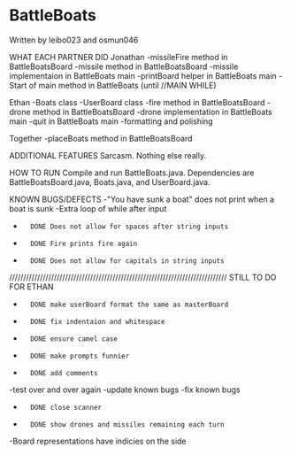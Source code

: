 # BattleBoats
Written by leibo023 and osmun046

WHAT EACH PARTNER DID
Jonathan
-missileFire method in BattleBoatsBoard
-missile method in BattleBoatsBoard
-missile implementaion in BattleBoats main
-printBoard helper in BattleBoats main
-Start of main method in BattleBoats (until //MAIN WHILE)

Ethan
-Boats class
-UserBoard class
-fire method in BattleBoatsBoard
-drone method in BattleBoatsBoard
-drone implementation in BattleBoats main
-quit in BattleBoats main
-formatting and polishing

Together
-placeBoats method in BattleBoatsBoard


ADDITIONAL FEATURES
Sarcasm. Nothing else really.


HOW TO RUN
Compile and run BattleBoats.java. 
Dependencies are BattleBoatsBoard.java, Boats.java, and UserBoard.java.


KNOWN BUGS/DEFECTS
-"You have sunk a boat" does not print when a boat is sunk
-Extra loop of while after input
-       DONE Does not allow for spaces after string inputs
-       DONE Fire prints fire again
-       DONE Does not allow for capitals in string inputs


//////////////////////////////////////////////////////////////////////////////
STILL TO DO FOR ETHAN
-       DONE make userBoard format the same as masterBoard
-       DONE fix indentaion and whitespace
-       DONE ensure camel case
-       DONE make prompts funnier
-       DONE add comments
-test over and over again
-update known bugs
-fix known bugs
-       DONE close scanner
-       DONE show drones and missiles remaining each turn
-Board representations have indicies on the side